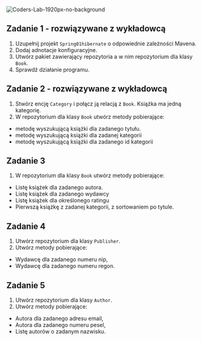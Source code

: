 ![Coders-Lab-1920px-no-background](https://user-images.githubusercontent.com/152855/73064373-5ed69780-3ea1-11ea-8a71-3d370a5e7dd8.png)


## Zadanie 1 - rozwiązywane z wykładowcą

1. Uzupełnij projekt `Spring01hibernate` o odpowiednie zależności Mavena.
2. Dodaj adnotacje konfiguracyjne.
3. Utwórz pakiet zawierający repozytoria a w nim repozytorium dla klasy `Book`.
4. Sprawdź działanie programu.

## Zadanie 2 - rozwiązywane z wykładowcą

1. Stwórz encję `Category` i połącz ją relacją z `Book`. Książka ma jedną kategorię.
2. W repozytorium dla klasy `Book` utwórz metody pobierające:
- metodę wyszukującą książki dla zadanego tytułu.
- metodę wyszukującą książki dla zadanej kategorii
- metodę wyszukującą książki dla zadanego id kategorii

## Zadanie 3

1. W repozytorium dla klasy `Book` utwórz metody pobierające:
- Listę książek dla zadanego autora.
- Listę książek dla zadanego wydawcy
- Listę książek dla określonego ratingu
- Pierwszą książkę z zadanej kategorii, z sortowaniem po tytule.

## Zadanie 4

1. Utwórz repozytorium dla klasy `Publisher`.
2. Utwórz metody pobierające:
- Wydawcę dla zadanego numeru nip,
- Wydawcę dla zadanego numeru regon.

## Zadanie 5

1. Utwórz repozytorium dla klasy `Author`.
2. Utwórz metody pobierające:
- Autora dla zadanego adresu email,
- Autora dla zadanego numeru pesel,
- Listę autorów o zadanym nazwisku.
